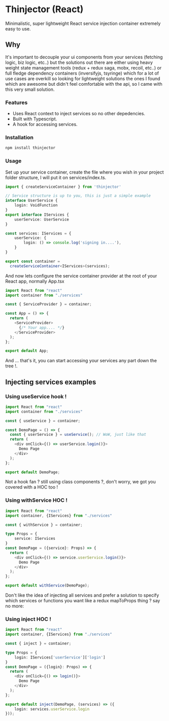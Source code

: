 # Thinjector (React)

Minimalistic, super lightweight React service injection container extremely easy to use.

## Why
It's important to decouple your ui components from your services (fetching logic, biz logic, etc..) but the solutions out there are either using heavy weight state management tools (redux + redux saga, mobx, recoil, etc..) or full fledge dependency containers (inversifyjs, 
tsyringe) which for a lot of use cases are overkill so looking for lightweight solutions the ones I found which are awesome but didn't feel comfortable with the api, so I came with this very small solution.
### Features
- Uses React context to inject services so no other depedencies.
- Built with Typescript.
- A hook for accessing services.

### Installation

```bash
npm install thinjector
```

### Usage

Set up your service container, create the file where you wish in your project folder structure, I will put it on services/index.ts.
```typescript
import { createServiceContainer } from 'thinjector'

// Service structure is up to you, this is just a simple example
interface UserService {
    login: VoidFunction
}
export interface IServices {
    userService: UserService
}

const services: IServices = {
    userService: {
        login: () => console.log('signing in....'),
    }
}

export const container =
  createServiceContainer<IServices>(services);
```

And now lets configure the service container provider at the root of your React app, normally App.tsx

```typescript
import React from "react"
import container from "./services"

const { ServiceProvider } = container;

const App = () => {
  return (
    <ServiceProvider>
      {/* Your app.... */}
    </ServiceProvider>
  );
};

export default App;
```
And ... that's it, you can start accessing your services any part down the tree !.
## Injecting services examples
### Using useService hook !
```typescript
import React from "react"
import container from "./services"

const { useService } = container;

const DemoPage = () => {
  const { userService } = useService(); // WoW, just like that
  return (
    <div onClick={() => userService.login()}>
      Demo Page
    </div>
  );
};

export default DemoPage;
```

Not a hook fan ? still using class components ?, don't worry, we got you covered with a HOC too !
### Using withService HOC !
```typescript
import React from "react"
import container, {IServices} from "./services"

const { withService } = container;

type Props = {
    service: IServices
}
const DemoPage = ({service}: Props) => {
  return (
    <div onClick={() => service.userService.login()}>
      Demo Page
    </div>
  );
};

export default withService(DemoPage);
```
Don't like the idea of injecting all services and prefer a solution to specify which services or functions you want like a redux mapToProps thing ? say no more:
### Using inject HOC !
```typescript
import React from "react"
import container, {IServices} from "./services"

const { inject } = container;

type Props = {
    login: IServices['userService']['login']
}
const DemoPage = ({login}: Props) => {
  return (
    <div onClick={() => login()}>
      Demo Page
    </div>
  );
};

export default inject(DemoPage, (services) => ({
    login: services.userService.login
}));
```
